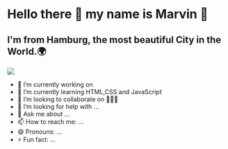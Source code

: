 # Hello there 👋 my name is Marvin 👊
## I'm from Hamburg, the most beautiful City in the World.🌍
![](https://media.giphy.com/media/qgQUggAC3Pfv687qPC/giphy.gif)


- 🔭 I’m currently working on 
- 🌱 I’m currently learning HTML,CSS and JavaScript
- 👯 I’m looking to collaborate on 🤷🏻‍♂️
- 🤔 I’m looking for help with ...
- 💬 Ask me about ...
- 📫 How to reach me: ...
- 😄 Pronouns: ...
- ⚡ Fun fact: ...

